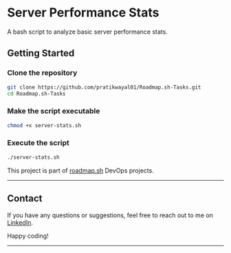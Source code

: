


# Server Performance Stats  

A bash script to analyze basic server performance stats.  

## Getting Started  

### Clone the repository  

```bash
git clone https://github.com/pratikwayal01/Roadmap.sh-Tasks.git
cd Roadmap.sh-Tasks
```

### Make the script executable  

```bash
chmod +x server-stats.sh
```

### Execute the script  

```bash
./server-stats.sh
```

This project is part of [roadmap.sh]([https://roadmap.sh/](https://roadmap.sh/projects/log-archive-tool)) DevOps projects.  

---

## Contact

If you have any questions or suggestions, feel free to reach out to me on [LinkedIn](https://www.linkedin.com/in/pratikwayal/).

Happy coding!

---

